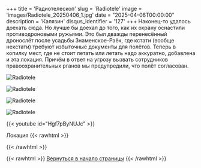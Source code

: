 +++
title = 'Радиотелескоп'
slug = 'Radiotele'
image = 'images/Radiotele_20250406_1.jpg'
date = "2025-04-06T00:00:00"
description = 'Калязин'
disqus_identifier = '127'
+++
Наконец-то удалось доехать сюда. Но лучше бы доехал до того, как их охрану оснастили противодроновыми ружьями. Это был дважды перенесённый дронослёт после усадьбы Знаменское-Раёк, где кстати (вообще некстати) требуют избыточные документы для полётов. Теперь в копилку мест, где не стоит летать или летать надо аккуратно, добавлена и эта локация. Причём в ответ на угрозу вызвать сотрудников правоохранительных рганов мы предупредили, что полёт согласован.

![Radiotele](/images/Radiotele_20250406_2.jpg)

![Radiotele](/images/Radiotele_20250406_3.jpg)

![Radiotele](/images/Radiotele_20250406_4.jpg)

![Radiotele](/images/Radiotele_20250406_5.jpg)

{{< youtube id="Hgf7pByNUJc" >}}

Локация
{{< rawhtml >}}
<script type="text/javascript" charset="utf-8" async src="https://api-maps.yandex.ru/services/constructor/1.0/js/?um=constructor%3A1e218bb6e0dcb3d06a265c462370564f2e89fbc7d4f90c3ba64411fc8ae18d26&amp;width=500&amp;height=400&amp;lang=ru_RU&amp;scroll=true"></script>{{< /rawhtml >}}

{{< rawhtml >}}
<a href="#">Вернуться в начало страницы</a>
{{< /rawhtml >}}